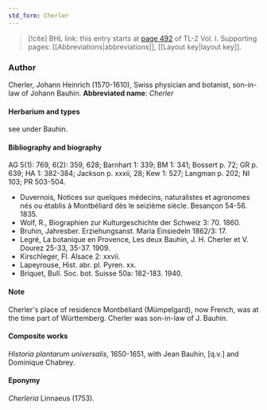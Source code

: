 ```yaml
---
std_form: Cherler
---
```


> [!cite] BHL link: this entry starts at [page 492](https://www.biodiversitylibrary.org/page/33120623) of TL-2 Vol. I.
> Supporting pages: [[Abbreviations|abbreviations]], [[Layout key|layout key]].

### Author

Cherler, Johann Heinrich (1570-1610), Swiss physician and botanist, son-in-law of Johann Bauhin. 
**Abbreviated name**: *Cherler*

#### Herbarium and types

see under Bauhin.

#### Bibliography and biography

AG 5(1): 769, 6(2): 359, 628; Barnhart 1: 339; BM 1: 341; Bossert p. 72; GR p. 639; HA 1: 382-384; Jackson p. xxxii, 28; Kew 1: 527; Langman p. 202; NI 103; PR 503-504.
- Duvernois, Notices sur quelques médecins, naturalistes et agronomes nés ou établis à Montbéliard dès le seizième siècle. Besançon 54-56. 1835.
- Wolf, R., Biographien zur Kulturgeschichte der Schweiz 3: 70. 1860.
- Bruhin, Jahresber. Erziehungsanst. Maria Einsiedeln 1862/3: 17.
- Legré, La botanique en Provence, Les deux Bauhin, J. H. Cherler et V. Dourez 25-33, 35-37. 1909.
- Kirschleger, Fl. Alsace 2: xxvii.
- Lapeyrouse, Hist. abr. pl. Pyren. xx.
- Briquet, Bull. Soc. bot. Suisse 50a: 182-183. 1940.

#### Note

Cherler's place of residence Montbéliard (Mümpelgard), now French, was at the time part of Württemberg. Cherler was son-in-law of J. Bauhin.

#### Composite works

*Historia plantarum universalis*, 1650-1651, with Jean Bauhin, \[q.v.\] and Dominique Chabrey.

#### Eponymy

*Cherleria* Linnaeus (1753).

